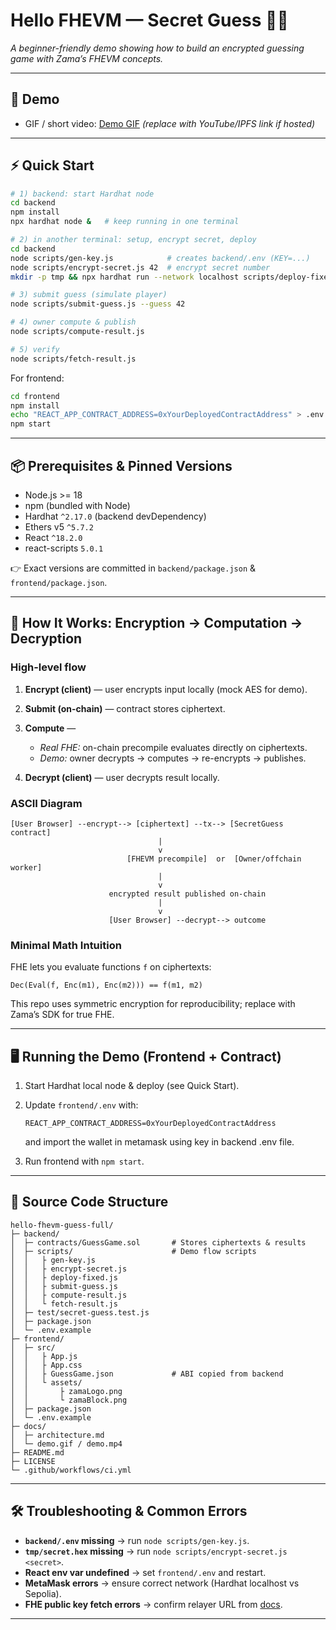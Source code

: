 # Hello FHEVM — Secret Guess 🎲🔐  
*A beginner-friendly demo showing how to build an encrypted guessing game with Zama’s FHEVM concepts.*

---

## 🎥 Demo
- GIF / short video: [Demo GIF](docs/demo.gif) *(replace with YouTube/IPFS link if hosted)*

---

## ⚡ Quick Start

```bash
# 1) backend: start Hardhat node
cd backend
npm install
npx hardhat node &   # keep running in one terminal

# 2) in another terminal: setup, encrypt secret, deploy
cd backend
node scripts/gen-key.js            # creates backend/.env (KEY=...)
node scripts/encrypt-secret.js 42  # encrypt secret number
mkdir -p tmp && npx hardhat run --network localhost scripts/deploy-fixed.js

# 3) submit guess (simulate player)
node scripts/submit-guess.js --guess 42

# 4) owner compute & publish
node scripts/compute-result.js

# 5) verify
node scripts/fetch-result.js
````

For frontend:

```bash
cd frontend
npm install
echo "REACT_APP_CONTRACT_ADDRESS=0xYourDeployedContractAddress" > .env
npm start
```

---

## 📦 Prerequisites & Pinned Versions

* Node.js >= 18
* npm (bundled with Node)
* Hardhat `^2.17.0` (backend devDependency)
* Ethers v5 `^5.7.2`
* React `^18.2.0`
* react-scripts `5.0.1`

👉 Exact versions are committed in `backend/package.json` & `frontend/package.json`.

---

## 🔐 How It Works: Encryption → Computation → Decryption

### High-level flow

1. **Encrypt (client)** — user encrypts input locally (mock AES for demo).
2. **Submit (on-chain)** — contract stores ciphertext.
3. **Compute** —

   * *Real FHE:* on-chain precompile evaluates directly on ciphertexts.
   * *Demo:* owner decrypts → computes → re-encrypts → publishes.
4. **Decrypt (client)** — user decrypts result locally.

### ASCII Diagram

```
[User Browser] --encrypt--> [ciphertext] --tx--> [SecretGuess contract]
                                 |
                                 v
                          [FHEVM precompile]  or  [Owner/offchain worker]
                                 |
                                 v
                      encrypted result published on-chain
                                 |
                                 v
                      [User Browser] --decrypt--> outcome
```

### Minimal Math Intuition

FHE lets you evaluate functions `f` on ciphertexts:

```
Dec(Eval(f, Enc(m1), Enc(m2))) == f(m1, m2)
```

This repo uses symmetric encryption for reproducibility; replace with Zama’s SDK for true FHE.


---

## 🖥 Running the Demo (Frontend + Contract)

1. Start Hardhat local node & deploy (see Quick Start).
2. Update `frontend/.env` with:

   ```
   REACT_APP_CONTRACT_ADDRESS=0xYourDeployedContractAddress
   ```
   and import the wallet in metamask using key in backend .env file.
3. Run frontend with `npm start`.

---

## 📂 Source Code Structure

```
hello-fhevm-guess-full/
├─ backend/
│  ├─ contracts/GuessGame.sol       # Stores ciphertexts & results
│  ├─ scripts/                      # Demo flow scripts
│  │   ├ gen-key.js
│  │   ├ encrypt-secret.js
│  │   ├ deploy-fixed.js
│  │   ├ submit-guess.js
│  │   ├ compute-result.js
│  │   └ fetch-result.js
│  ├─ test/secret-guess.test.js
│  ├─ package.json
│  └─ .env.example
├─ frontend/
│  ├─ src/
│  │   ├ App.js
│  │   ├ App.css
│  │   ├ GuessGame.json             # ABI copied from backend
│  │   └ assets/
│  │       ├ zamaLogo.png
│  │       └ zamaBlock.png
│  ├─ package.json
│  └─ .env.example
├─ docs/
│  ├─ architecture.md
│  └─ demo.gif / demo.mp4
├─ README.md
├─ LICENSE
└─ .github/workflows/ci.yml
```

---

## 🛠 Troubleshooting & Common Errors

* **`backend/.env` missing** → run `node scripts/gen-key.js`.
* **`tmp/secret.hex` missing** → run `node scripts/encrypt-secret.js <secret>`.
* **React env var undefined** → set `frontend/.env` and restart.
* **MetaMask errors** → ensure correct network (Hardhat localhost vs Sepolia).
* **FHE public key fetch errors** → confirm relayer URL from [docs](https://docs.zama.ai).

---




